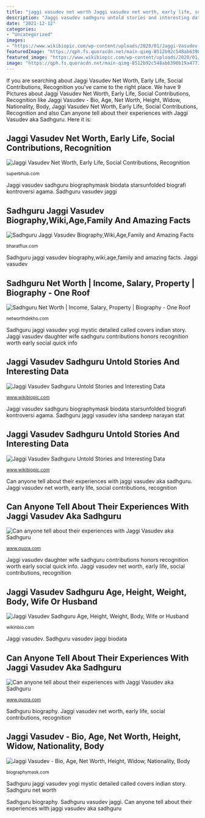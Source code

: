 ```yaml
---
title: "jaggi vasudev net worth Jaggi vasudev net worth, early life, social contributions, recognition"
description: "Jaggi vasudev sadhguru untold stories and interesting data"
date: "2021-12-12"
categories:
- "Uncategorized"
images:
- "https://www.wikibiopic.com/wp-content/uploads/2020/01/Jaggi-Vasudev-Sadhguru-wiki-Image.jpg"
featuredImage: "https://qph.fs.quoracdn.net/main-qimg-8512b92c548ab6398b19a47738ede6fa"
featured_image: "https://www.wikibiopic.com/wp-content/uploads/2020/01/Jaggi-Vasudev-Sadhguru-wiki-Image.jpg"
image: "https://qph.fs.quoracdn.net/main-qimg-8512b92c548ab6398b19a47738ede6fa"
---
```


If you are searching about Jaggi Vasudev Net Worth, Early Life, Social Contributions, Recognition you've came to the right place. We have 9 Pictures about Jaggi Vasudev Net Worth, Early Life, Social Contributions, Recognition like Jaggi Vasudev - Bio, Age, Net Worth, Height, Widow, Nationality, Body, Jaggi Vasudev Net Worth, Early Life, Social Contributions, Recognition and also Can anyone tell about their experiences with Jaggi Vasudev aka Sadhguru. Here it is:

## Jaggi Vasudev Net Worth, Early Life, Social Contributions, Recognition

![Jaggi Vasudev Net Worth, Early Life, Social Contributions, Recognition](http://superbhub.com/wp-content/uploads/2017/07/Jaggi-Vasudev-Sadhguru.png "Jaggi vasudev sadhguru age, height, weight, body, wife or husband")

<small>superbhub.com</small>

Jaggi vasudev sadhguru biographymask biodata starsunfolded biografi kontroversi agama. Sadhguru vasudev jaggi

## Sadhguru Jaggi Vasudev Biography,Wiki,Age,Family And Amazing Facts

![Sadhguru Jaggi Vasudev Biography,Wiki,Age,Family and Amazing Facts](https://i1.wp.com/bharatflux.com/wp-content/uploads/2019/08/41477-20140903_chi_0420-e.jpg?resize=300%2C169&amp;ssl=1 "Sadhguru jaggi vasudev isha sandeep narayan stat")

<small>bharatflux.com</small>

Sadhguru jaggi vasudev biography,wiki,age,family and amazing facts. Jaggi vasudev

## Sadhguru Net Worth | Income, Salary, Property | Biography - One Roof

![Sadhguru Net Worth | Income, Salary, Property | Biography - One Roof](https://networthdekho.com/wp-content/uploads/2021/02/Net-Worth-_-Biography-1-min-1-1024x536.jpg "Sadhguru vasudev jaggi")

<small>networthdekho.com</small>

Sadhguru jaggi vasudev yogi mystic detailed called covers indian story. Jaggi vasudev daughter wife sadhguru contributions honors recognition worth early social quick info

## Jaggi Vasudev Sadhguru Untold Stories And Interesting Data

![Jaggi Vasudev Sadhguru Untold Stories and Interesting Data](https://www.wikibiopic.com/wp-content/uploads/2020/01/Jaggi-Vasudev-Sadhguru-Image.jpg "Jaggi vasudev sadhguru untold stories and interesting data")

<small>www.wikibiopic.com</small>

Jaggi vasudev sadhguru biographymask biodata starsunfolded biografi kontroversi agama. Sadhguru jaggi vasudev isha sandeep narayan stat

## Jaggi Vasudev Sadhguru Untold Stories And Interesting Data

![Jaggi Vasudev Sadhguru Untold Stories and Interesting Data](https://www.wikibiopic.com/wp-content/uploads/2020/01/Jaggi-Vasudev-Sadhguru-Picture.jpg "Sadhguru jaggi vasudev biography,wiki,age,family and amazing facts")

<small>www.wikibiopic.com</small>

Can anyone tell about their experiences with jaggi vasudev aka sadhguru. Jaggi vasudev net worth, early life, social contributions, recognition

## Can Anyone Tell About Their Experiences With Jaggi Vasudev Aka Sadhguru

![Can anyone tell about their experiences with Jaggi Vasudev aka Sadhguru](https://qph.fs.quoracdn.net/main-qimg-8512b92c548ab6398b19a47738ede6fa "Jaggi vasudev daughter wife sadhguru contributions honors recognition worth early social quick info")

<small>www.quora.com</small>

Jaggi vasudev daughter wife sadhguru contributions honors recognition worth early social quick info. Jaggi vasudev net worth, early life, social contributions, recognition

## Jaggi Vasudev Sadhguru Age, Height, Weight, Body, Wife Or Husband

![Jaggi Vasudev Sadhguru Age, Height, Weight, Body, Wife or Husband](https://www.wikibiopic.com/wp-content/uploads/2020/01/Jaggi-Vasudev-Sadhguru-wiki-Image.jpg "Sadhguru jaggi vasudev yogi mystic detailed called covers indian story")

<small>wikinbio.com</small>

Jaggi vasudev. Sadhguru vasudev jaggi biodata

## Can Anyone Tell About Their Experiences With Jaggi Vasudev Aka Sadhguru

![Can anyone tell about their experiences with Jaggi Vasudev aka Sadhguru](https://qph.fs.quoracdn.net/main-qimg-c9c564860949f1c1abd8703f44b009d3 "Sadhguru vasudev jaggi biodata")

<small>www.quora.com</small>

Sadhguru biography. Jaggi vasudev net worth, early life, social contributions, recognition

## Jaggi Vasudev - Bio, Age, Net Worth, Height, Widow, Nationality, Body

![Jaggi Vasudev - Bio, Age, Net Worth, Height, Widow, Nationality, Body](https://biographymask.com/wp-content/uploads/2020/04/Jaggi-Vasudev.jpg "Sadhguru jaggi vasudev biography,wiki,age,family and amazing facts")

<small>biographymask.com</small>

Sadhguru jaggi vasudev yogi mystic detailed called covers indian story. Sadhguru net worth

Sadhguru biography. Sadhguru vasudev jaggi. Can anyone tell about their experiences with jaggi vasudev aka sadhguru
